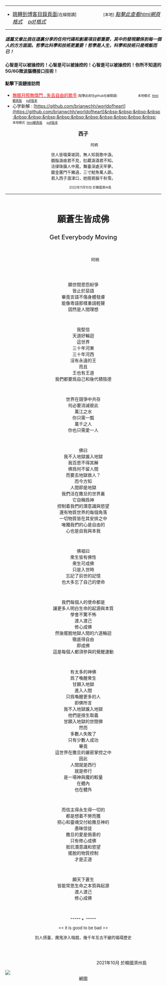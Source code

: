 ****
- [<font size=3>跳轉到博客目錄頁面</font>](../../tableOfContent.md)[<font size=2>在線閱讀</font>]&nbsp;&nbsp; &nbsp; &nbsp; &nbsp; &nbsp; &nbsp; &nbsp; &nbsp; &nbsp;&nbsp; &nbsp;  <font size=2> [本地] </font><font size=3>[*_點擊此查看html網頁格式_*](../../tableOfContent.html)&nbsp; &nbsp; [*_pdf格式_*](../../tableOfContent.md.pdf)</font>
****

##### *_這篇文章比我在這裏分享的任何代碼和創業項目都重要，其中的發現關係到每一個人的方方面面。哲學比科學和技術更重要！哲學是人生，科學和技術只是喫飯而已！_*

#### 心智是可以被操控的！心智是可以被操控的！心智是可以被操控的！你所不知道的5G/6G微波腦機接口技術！ 

#### 點擊下面鏈接訪問
- [<font color=red>無眠月照無情門 . 失去自由的歌手</font>](https://github.com/brianwchh/worldofheart/blob/main/md_and_html/%E7%84%A1%E7%9C%A0%E6%9C%88%E7%85%A7%E7%84%A1%E6%83%85%E9%96%80.md)<font size=1> [點擊此前往github在線閱讀]</font> &nbsp;&nbsp;&nbsp;&nbsp;&nbsp;&nbsp;&nbsp;&nbsp;&nbsp;&nbsp;&nbsp;&nbsp;&nbsp;&nbsp;&nbsp; <font size=1>本地模式 &nbsp;[html網頁版](../../md_and_html/無眠月照無情門.html) &nbsp;&nbsp;&nbsp; [pdf版本](../../md_and_html/無眠月照無情門.md.pdf) </font>
- 心学新解 : [https://github.com/brianwchh/worldofheart](https://github.com/brianwchh/worldofheart)&nbsp;&nbsp;&nbsp;&nbsp;&nbsp;&nbsp;&nbsp;&nbsp;&nbsp;&nbsp;&nbsp;&nbsp;&nbsp;&nbsp;&nbsp; <font size=1>本地模式 &nbsp;[html網頁版](../../md_and_html/心學新解.html) &nbsp;&nbsp;&nbsp; [pdf版本](../../md_and_html/心學新解.md.pdf) </font>

<div align="center"> 

****<p align="center" style="font-size: 16px;">西子</p>****

<p align="center" style="font-size: 12px;">&nbsp;&nbsp;&nbsp;&nbsp;&nbsp;&nbsp;&nbsp;&nbsp;&nbsp;&nbsp;&nbsp;&nbsp;&nbsp;&nbsp;&nbsp;&nbsp;&nbsp;&nbsp;&nbsp;&nbsp; 阿柄</p>

<div style="font-size: 13px;" >

世人皆唱東坡詞，無人知我歌中淚。   
胭脂淚痕君不見，肚藏淚酒君不知。  
法律珠鍊人中鳳，舞臺深處天牢夢。  
鍍金屠門千豬過，三寸魷魚萬人舔。  
君入西子渡津口，她閱君腦千秋雪。  

</div>

<p style="font-size: 10px;"> &nbsp; &nbsp; &nbsp; &nbsp; &nbsp; &nbsp; &nbsp; &nbsp; 2022年11月10日 於韓國濟州島  </p>     

</div>

****

</br>

<p align="center" style="font-size: 28px; font-weight: 800;">願蒼生皆成佛</p> 
<p align="center" style="font-size: 20px;font-weight: 500;">Get Everybody Moving</p> 

</br>


<p align="center" style="font-size: small;">&nbsp;&nbsp;&nbsp;&nbsp;&nbsp;&nbsp;&nbsp;&nbsp;&nbsp;&nbsp;&nbsp;&nbsp;&nbsp;&nbsp;&nbsp;&nbsp;&nbsp;&nbsp;&nbsp;&nbsp; 阿柄</p>


</br>

</br>


<div align="center"> <!-- div_1-->

  <p align="center"> 
    

願世間恩怨紛爭  
皆止於惡語  
畢竟言語不傷身體發膚  
能像粵語那樣重語輕聲  
固然是人間理想  

</br>

我堅信  
天道好輪迴  
這世界  
三十年河東  
三十年河西  
沒有永遠的王  
而且  
王也有王道  
我們都要爲自己和後代積陰德  

</br>

世界在競爭中共存  
何必要消滅彼此  
萬江之水  
你只需一瓢  
萬千之人  
你也只需愛一人  

</br>

佛曰  
我不入地獄誰入地獄  
我百思不得其解  
佛爲何不留人間  
而要去地獄救人？  
而今方知  
人間即是地獄  
我們活在撒旦的世界裏  
它自稱爲神  
控制着我們的潛意識與慾望  
還有物質世界的每個角落  
一切物質皆在其安排之中  
唯獨我們的心是自由的  
心也是自我與本我  

</br>

佛祖曰  
衆生皆有佛性  
衆生可成佛  
只是入世時  
忘記了前世的記憶  
也大多忘了自己的使命  

</br>

我們每個人的使命都是  
讓更多人明白生命的起源與本質  
學會不驚不怖  
渡人渡己   
修心成佛  
然後擺脫地獄人間的六道輪迴  
徹底得自由  
即成佛  
這是每個人都須參與的覺醒運動  

</br>

有太多的神佛  
爲了喚醒衆生  
甘願入地獄  
進入人間  
只爲喚醒更多的人  
即佛所言  
我不入地獄誰入地獄  
他們是捨生取義  
甘願入地獄的世間佛  
然而  
多數人失敗了  
只有少數人成功  
畢竟  
這世界在撒旦的嚴密掌控之中  
因此  
人間就是西行  
就是修行  
是一場神與魔的較量  
在體內  
也在體外  

</br>

而信主得永生得一切的   
都是想着不勞而獲  
把心和靈魂交付給撒旦神的  
愚昧信徒  
撒旦的愛是僞善的  
只有修心成佛   
抵抗潛意識和慾望  
擺脫的物質控制  
才是正道  

</br>

願天下蒼生  
皆能常思生命之本質與起源  
渡人渡己  
修心成佛  



 

  </br>

  ***_-----&nbsp;。-----_***

  <font size=2>

<< it is good to be bad >>


 別人搭臺，魔鬼滲入唱戲，幾千年亙古不變的循環歷史    

  </font>

  </p>


</br>
</br>

  <p align="right"> 2021年10月  於韓國濟州島 &nbsp;&nbsp;&nbsp;&nbsp;&nbsp;&nbsp;&nbsp;&nbsp;&nbsp;&nbsp;&nbsp; </p>  
  
</div> <!-- end of div_1-->

  



<!-- image area, flex to make it center,it may not work for github, for html and pdf rendering only -->
<div align="center" style="page-break-inside: avoid; margin-top:1px; margin-bottom:1px;"> <!-- pictureWrapper_div add this only to make the bendan github understand -->
  <div class="ImageWrapperFlex" >
   <div class="FlexSide"  ></div>
   <image class="FlexImage"   src='./images/煙火人間2.jpg'/>
   <div class="FlexSide" ></div>
  </div>
  <p align="center" style="margin:0px;"> 網圖 </p> 
</div> <!-- end pictureWrapper_div -->


</br>
</br>


<style>

.ImageWrapperFlex {
    display: flex; 
    flex-direction: row; 
    margin-top: 1px; 
    margin-bottom: 1px;

    width: 100% ;
}

.FlexSide {
    flex-basis: 0px ;
    flex:1;

}



/* large device screen 設置熒幕顯示圖片大小（電腦等大型屏幕）*/
@media only screen and (min-width: 600px) {

    .FlexImage {
        flex-basis: 600px ;
        flex:0;    
        height:auto; 
        max-width: 600px;
        min-width: 600px;
     
    }

}

 /* small device screen 設置熒幕顯示圖片大小（平板手機等屏幕）*/
@media only screen and (max-width: 600px) {
    
    .FlexImage {
        flex-basis: 600px ;
        flex:1;
        height:auto; 
     
    }

}

/* style for print !important 設置打印圖片大小*/
@media print {

    .FlexImage {
        flex-basis: 550px ;
        flex:0;    
        height:auto; 
        max-width: 550px;
        min-width: 550px;
     
    }
}


</style>


